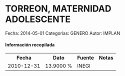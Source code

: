 TORREON, MATERNIDAD ADOLESCENTE
=====

Fecha: 2014-05-01
Categorías: GENERO
Autor: IMPLAN

#### Información recopilada

<table class="table table-hover table-bordered">
  <tr><th>Fecha</th><th>Dato</th><th>Fuente</th><th>Notas</th></tr>
  <tr><td>2010-12-31</td><td>13.9000 %</td><td>INEGI</td><td></td></tr>
</table>
